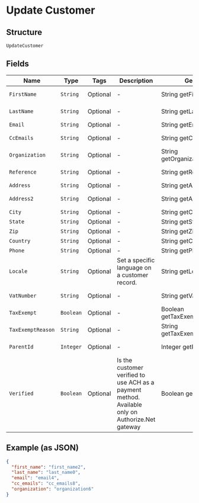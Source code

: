
# Update Customer

## Structure

`UpdateCustomer`

## Fields

| Name | Type | Tags | Description | Getter | Setter |
|  --- | --- | --- | --- | --- | --- |
| `FirstName` | `String` | Optional | - | String getFirstName() | setFirstName(String firstName) |
| `LastName` | `String` | Optional | - | String getLastName() | setLastName(String lastName) |
| `Email` | `String` | Optional | - | String getEmail() | setEmail(String email) |
| `CcEmails` | `String` | Optional | - | String getCcEmails() | setCcEmails(String ccEmails) |
| `Organization` | `String` | Optional | - | String getOrganization() | setOrganization(String organization) |
| `Reference` | `String` | Optional | - | String getReference() | setReference(String reference) |
| `Address` | `String` | Optional | - | String getAddress() | setAddress(String address) |
| `Address2` | `String` | Optional | - | String getAddress2() | setAddress2(String address2) |
| `City` | `String` | Optional | - | String getCity() | setCity(String city) |
| `State` | `String` | Optional | - | String getState() | setState(String state) |
| `Zip` | `String` | Optional | - | String getZip() | setZip(String zip) |
| `Country` | `String` | Optional | - | String getCountry() | setCountry(String country) |
| `Phone` | `String` | Optional | - | String getPhone() | setPhone(String phone) |
| `Locale` | `String` | Optional | Set a specific language on a customer record. | String getLocale() | setLocale(String locale) |
| `VatNumber` | `String` | Optional | - | String getVatNumber() | setVatNumber(String vatNumber) |
| `TaxExempt` | `Boolean` | Optional | - | Boolean getTaxExempt() | setTaxExempt(Boolean taxExempt) |
| `TaxExemptReason` | `String` | Optional | - | String getTaxExemptReason() | setTaxExemptReason(String taxExemptReason) |
| `ParentId` | `Integer` | Optional | - | Integer getParentId() | setParentId(Integer parentId) |
| `Verified` | `Boolean` | Optional | Is the customer verified to use ACH as a payment method. Available only on Authorize.Net gateway | Boolean getVerified() | setVerified(Boolean verified) |

## Example (as JSON)

```json
{
  "first_name": "first_name2",
  "last_name": "last_name0",
  "email": "email4",
  "cc_emails": "cc_emails8",
  "organization": "organization6"
}
```


